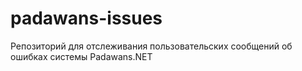 # padawans-issues
Репозиторий для отслеживания пользовательских сообщений об ошибках системы Padawans.NET
